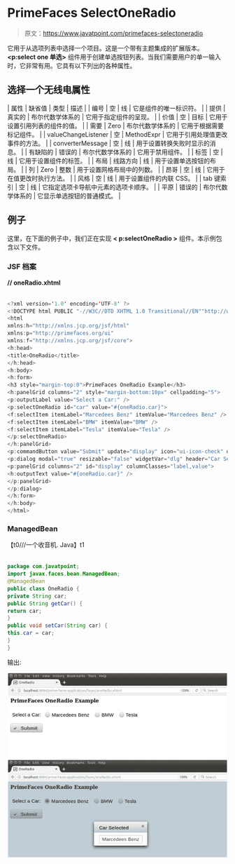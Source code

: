 # PrimeFaces SelectOneRadio

> 原文：<https://www.javatpoint.com/primefaces-selectoneradio>

它用于从选项列表中选择一个项目。这是一个带有主题集成的扩展版本。**<p:select one 单选>** 组件用于创建单选按钮列表。当我们需要用户的单一输入时，它非常有用。它具有以下列出的各种属性。

## 选择一个无线电属性

| 属性 | 缺省值 | 类型 | 描述 |
| 编号 | 空 | 线 | 它是组件的唯一标识符。 |
| 提供 | 真实的 | 布尔代数学体系的 | 它用于指定组件的呈现。 |
| 价值 | 空 | 目标 | 它用于设置引用列表的组件的值。 |
| 需要 | Zero | 布尔代数学体系的 | 它用于根据需要标记组件。 |
| valueChangeListener | 空 | MethodExpr | 它用于引用处理值更改事件的方法。 |
| converterMessage | 空 | 线 | 用于设置转换失败时显示的消息。 |
| 有缺陷的 | 错误的 | 布尔代数学体系的 | 它用于禁用组件。 |
| 标签 | 空 | 线 | 它用于设置组件的标签。 |
| 布局 | 线路方向 | 线 | 用于设置单选按钮的布局。 |
| 列 | Zero | 整数 | 用于设置网格布局中的列数。 |
| 昂哥 | 空 | 线 | 它用于在值更改时执行方法。 |
| 风格 | 空 | 线 | 用于设置组件的内联 CSS。 |
| tab 键索引 | 空 | 线 | 它指定选项卡导航中元素的选项卡顺序。 |
| 平原 | 错误的 | 布尔代数学体系的 | 它显示单选按钮的普通模式。 |

## 例子

这里，在下面的例子中，我们正在实现 **< p:selectOneRadio >** 组件。本示例包含以下文件。

### JSF 档案

**// oneRadio.xhtml**

```java

<?xml version='1.0' encoding='UTF-8' ?>
<!DOCTYPE html PUBLIC "-//W3C//DTD XHTML 1.0 Transitional//EN""http://www.w3.org/TR/xhtml1/DTD/xhtml1-transitional.dtd">
<html 
xmlns:h="http://xmlns.jcp.org/jsf/html"
xmlns:p="http://primefaces.org/ui"
xmlns:f="http://xmlns.jcp.org/jsf/core">
<h:head>
<title>OneRadio</title>
</h:head>
<h:body>
<h:form>
<h3 style="margin-top:0">PrimeFaces OneRadio Example</h3>
<h:panelGrid columns="2" style="margin-bottom:10px" cellpadding="5">
<p:outputLabel value="Select a Car:" />
<p:selectOneRadio id="car" value="#{oneRadio.car}">
<f:selectItem itemLabel="Marcedees Benz" itemValue="Marcedees Benz" />
<f:selectItem itemLabel="BMW" itemValue="BMW" />
<f:selectItem itemLabel="Tesla" itemValue="Tesla" />
</p:selectOneRadio>
</h:panelGrid>
<p:commandButton value="Submit" update="display" icon="ui-icon-check" oncomplete="PF('dlg').show()"/>
<p:dialog modal="true" resizable="false" widgetVar="dlg" header="Car Selected" showEffect="clip">
<p:panelGrid columns="2" id="display" columnClasses="label,value">
<h:outputText value="#{oneRadio.car}" />
</p:panelGrid>
</p:dialog>
</h:form>
</h:body>
</html>

```

### ManagedBean

【t0///一个收音机. Java】t1

```java

package com.javatpoint;
import javax.faces.bean.ManagedBean;
@ManagedBean
public class OneRadio {
private String car;
public String getCar() {
return car;
}
public void setCar(String car) {
this.car = car;
}
}

```

输出:

![PrimeFaces SelectOneRadio 1](img/7752063e79f1c3de5e13656b998715ba.png)
![PrimeFaces SelectOneRadio 2](img/3a4290166cd22324776ec127bd9d502e.png)